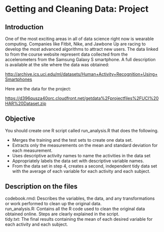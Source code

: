 # Getting and Cleaning Data: Project
## Introduction

One of the most exciting areas in all of data science right now is wearable computing. Companies like Fitbit, Nike, and Jawbone 
Up are racing to develop the most advanced algorithms to attract new users. The data linked to from the course website represent 
data collected from the accelerometers from the Samsung Galaxy S smartphone. A full description is available at the site where 
the data was obtained: 

http://archive.ics.uci.edu/ml/datasets/Human+Activity+Recognition+Using+Smartphones 

Here are the data for the project: 

https://d396qusza40orc.cloudfront.net/getdata%2Fprojectfiles%2FUCI%20HAR%20Dataset.zip 

## Objective

You should create one R script called run_analysis.R that does the following. 
- Merges the training and the test sets to create one data set.
- Extracts only the measurements on the mean and standard deviation for each measurement. 
- Uses descriptive activity names to name the activities in the data set
- Appropriately labels the data set with descriptive variable names. 
- From the data set in step 4, creates a second, independent tidy data set with the average of each variable for each activity 
and each subject.

## Description on the files
codebook.rmd: Describes the variables, the data, and any transformations or work performed to clean up the original data.  
run_analysis.R: Contains all the R code used to clean the original data obtained online. Steps are clearly explained in the 
script.  
tidy.txt: The final results containing the mean of each desired variable for each activity and each subject.

